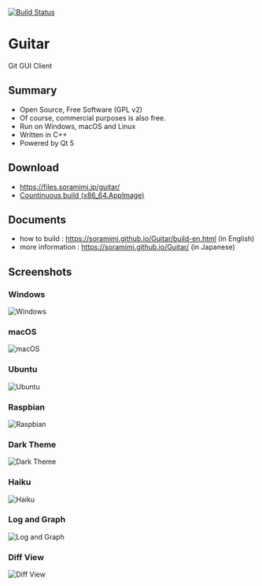 [![Build Status](https://travis-ci.com/soramimi/Guitar.svg?branch=master)](https://travis-ci.com/soramimi/Guitar)

# Guitar
Git GUI Client

## Summary

* Open Source, Free Software (GPL v2)
* Of course, commercial purposes is also free.
* Run on Windows, macOS and Linux
* Written in C++
* Powered by Qt 5

## Download

* https://files.soramimi.jp/guitar/
* [Countinuous build (x86_64.AppImage)](https://github.com/soramimi/Guitar/releases/tag/continuous)

## Documents

* how to build : https://soramimi.github.io/Guitar/build-en.html (in English)
* more information : https://soramimi.github.io/Guitar/ (in Japanese)

## Screenshots

### Windows
![Windows](https://soramimi.github.io/Guitar/html/screenshots/windows.png "Windows")

### macOS
![macOS](https://soramimi.github.io/Guitar/html/screenshots/macos.png "macOS")

### Ubuntu
![Ubuntu](https://soramimi.github.io/Guitar/html/screenshots/ubuntu.png "Ubuntu")

### Raspbian
![Raspbian](https://soramimi.github.io/Guitar/html/screenshots/raspberrypi0.jpg "Raspbian")

### Dark Theme
![Dark Theme](https://soramimi.github.io/Guitar/html/screenshots/raspberrypi1.jpg "Dark Theme")

### Haiku
![Haiku](https://soramimi.github.io/Guitar/html/screenshots/haiku.png "Haiku")

### Log and Graph
![Log and Graph](https://soramimi.github.io/Guitar/html/screenshots/commitgraph.png "Log and Graph")

### Diff View
![Diff View](https://soramimi.github.io/Guitar/html/screenshots/diffview.png "Diff View")

